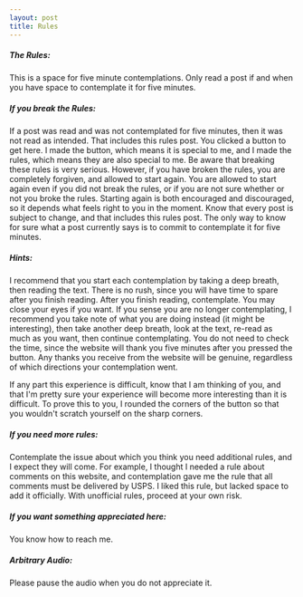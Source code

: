 ```yaml
---
layout: post
title: Rules
---
```




<h5>The Rules:</h5>

This is a space for five minute contemplations. Only read a post if and when you have space to contemplate it for five minutes. 

<h5>If you break the Rules:</h5>

If a post was read and was not contemplated for five minutes, then it was not read as intended. That includes this rules post.  You clicked a button to get here. I made the button, which means it is special to me, and I made the rules, which means they are also special to me. Be aware that breaking these rules is very serious. However, if you have broken the rules, you are completely forgiven, and allowed to start again. You are allowed to start again even if you did not break the rules, or if you are not sure whether or not you broke the rules. Starting again is both encouraged and discouraged, so it depends what feels right to you in the moment. Know that every post is subject to change, and that includes this rules post. The only way to know for sure what a post currently says is to commit to contemplate it for five minutes.  

<h5>Hints:</h5> 

I recommend that you start each contemplation by taking a deep breath, then reading the text.  There is no rush, since you will have time to spare after you finish reading. After you finish reading, contemplate.  You may close your eyes if you want.  If you sense you are no longer contemplating, I recommend you take note of what you are doing instead (it might be interesting), then take another deep breath, look at the text, re-read as much as you want, then continue contemplating. You do not need to check the time, since the website will thank you five minutes after you pressed the button. Any thanks you receive from the website will be genuine, regardless of which directions your contemplation went. 

If any part this experience is difficult, know that I am thinking of you, and that I'm pretty sure your experience will become more interesting than it is difficult.  To prove this to you, I rounded the corners of the button so that you wouldn't scratch yourself on the sharp corners.  

<h5>If you need more rules:</h5> 

Contemplate the issue about which you think you need additional rules, and I expect they will come.  For example, I thought I needed a rule about comments on this website, and contemplation gave me the rule that all comments must be delivered by USPS. I liked this rule, but lacked space to add it officially. With unofficial rules, proceed at your own risk. 

<h5>If you want something appreciated here:</h5>

You know how to reach me.

<h5>Arbitrary Audio:</h5>

Please pause the audio when you do not appreciate it. 
